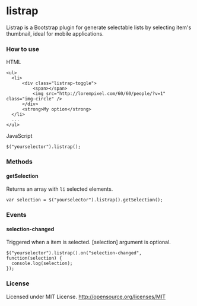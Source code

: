 listrap
=======

Listrap is a Bootstrap plugin for generate selectable lists by selecting item's thumbnail, ideal for mobile applications.

<h3>How to use</h3>

HTML

    <ul>
      <li>
          <div class="listrap-toggle">
              <span></span>
              <img src="http://lorempixel.com/60/60/people/?v=1" class="img-circle" />
          </div>
          <strong>My option</strong>
      </li>
      ...
    </ul>

JavaScript

    $("yourselector").listrap();
    
    
<h3>Methods</h3>

<h4>getSelection</h4>

Returns an array with <code>li</code> selected elements.
    
    var selection = $("yourselector").listrap().getSelection();
    
    
<h3>Events</h3>

<h4>selection-changed</h4>

Triggered when a item is selected. [selection] argument is optional.

    $("yourselector").listrap().on("selection-changed", function(selection) {
      console.log(selection);
    });
    
    
<h3>License</h3>

Licensed under MIT License.
http://opensource.org/licenses/MIT
